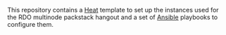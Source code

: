 This repository contains a [Heat][] template to set up the instances
used for the RDO multinode packstack hangout and a set of [Ansible][]
playbooks to configure them.

[heat]: https://wiki.openstack.org/wiki/Heat
[ansible]: http://www.ansible.com/home

